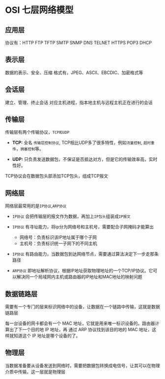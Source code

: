 # OSI 七层网络模型

## 应用层
协议有：HTTP FTP TFTP SMTP SNMP DNS TELNET HTTPS POP3 DHCP

## 表示层
数据的表示、安全、压缩
格式有，JPEG、ASCll、EBCDIC、加密格式等

## 会话层
建立、管理、终止会话
对应主机进程，指本地主机与远程主机正在进行的会话

## 传输层

传输层有两个传输协议，`TCP和UDP`

+ **TCP:** 全名 `传输层控制协议`, TCP相比UDP多了很多特性，例如`流量控制`, `超时重传`，`拥塞控制`等。

+ **UDP:** 只负责发送数据包，不保证是否抵达对方，但是它的传输效率高，实时性好。

TCP协议会在数据包头部添加TCP包头，组成TCP报文

## 网络层

网络层最常用的是`IP协议`,`ARP协议`

+ `IP协议` 会把传输层的报文作为数据，再加上`IP包头`组装成`IP报文`
+ `IP协议` 有寻址能力，将ip分为网络号和主机号，需要配合子网掩码才能算出

  - 网络号：负责标识该IP地址属于哪个子网
  - 主机号：负责标识统一子网下的不同主机

+ `IP协议` 有路由能力，当数据包到达网络节点，需要通过算法决定下一步走那条路径

+ `ARP协议` 即地址解析协议，根据IP地址获取物理地址的一个TCP/IP协议。它可以解决同一个局域网内主机或路由器的IP地址和MAC地址的映射问题

## 数据链路层
需要有⼀个专⻔的层来标识⽹络中的设备，让数据在⼀个链路中传输，这就是数据链路层

每⼀台设备的⽹卡都会有⼀个 MAC 地址，它就是⽤来唯⼀标识设备的。路由器计算出了下⼀个⽬的地 IP 地址，再
通过 ARP 协议找到该⽬的地的 MAC 地址，这样就知道这个 IP 地址是哪个设备的了。

## 物理层
当数据准备要从设备发送到⽹络时，需要把数据包转换成电信号，让其可以在物理介质中传输，这⼀层就是物理层
